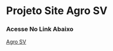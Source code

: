 # Projeto Site Agro SV 
### Acesse No Link Abaixo
[Agro SV](site-chat-jsiwowp57-andressa15alm.vercel.app)
